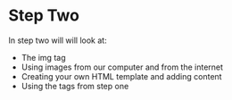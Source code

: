 Step Two
=================

In step two will will look at:
- The img tag
- Using images from our computer and from the internet
- Creating your own HTML template and adding content
- Using the tags from step one